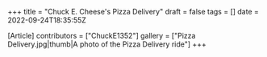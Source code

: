 +++
title = "Chuck E. Cheese's Pizza Delivery"
draft = false
tags = []
date = 2022-09-24T18:35:55Z

[Article]
contributors = ["ChuckE1352"]
gallery = ["Pizza Delivery.jpg|thumb|A photo of the Pizza Delivery ride"]
+++
